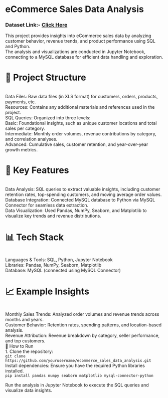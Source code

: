 <h1>eCommerce Sales Data Analysis</h1>
<h3>Dataset Link:- <a href = "https://www.kaggle.com/datasets/devarajv88/target-dataset?select=products.csv">Click Here</a></h3>
This project provides insights into eCommerce sales data by analyzing customer behavior, revenue trends, and product performance using SQL and Python.<br> The analysis and visualizations are conducted in Jupyter Notebook, connecting to a MySQL database for efficient data handling and exploration.<br> <h1>📁 Project Structure</h1><br> Data Files: Raw data files (in XLS format) for customers, orders, products, payments, etc.<br> Resources: Contains any additional materials and references used in the project.<br>
SQL Queries: Organized into three levels:<br>
Basic: Foundational insights, such as unique customer locations and total sales per category.<br>
Intermediate: Monthly order volumes, revenue contributions by category, and correlation analyses.<br>
Advanced: Cumulative sales, customer retention, and year-over-year growth metrics.<br>

<h1>🚀 Key Features</h1><br> Data Analysis: SQL queries to extract valuable insights, including customer retention rates, top-spending customers, and moving average order values.<br> Database Integration: Connected MySQL database to Python via MySQL Connector for seamless data extraction.<br> Data Visualization: Used Pandas, NumPy, Seaborn, and Matplotlib to visualize key trends and revenue distributions.<br> <h1>📊 Tech Stack</h1><br> Languages & Tools: SQL, Python, Jupyter Notebook<br> Libraries: Pandas, NumPy, Seaborn, Matplotlib<br> Database: MySQL (connected using MySQL Connector)<br> <h1>📈 Example Insights</h1><br> Monthly Sales Trends: Analyzed order volumes and revenue trends across months and years.<br> Customer Behavior: Retention rates, spending patterns, and location-based analysis.<br> Revenue Attribution: Revenue breakdown by category, seller performance, and top customers.<br> 📜 How to Run</h1><br> 1. Clone the repository:<br> <code>git clone https://github.com/yourusername/ecommerce_sales_data_analysis.git</code><br>
Install dependencies: Ensure you have the required Python libraries installed.<br>
<code>pip install pandas numpy seaborn matplotlib mysql-connector-python</code><br>

Run the analysis in Jupyter Notebook to execute the SQL queries and visualize data insights.<br>
